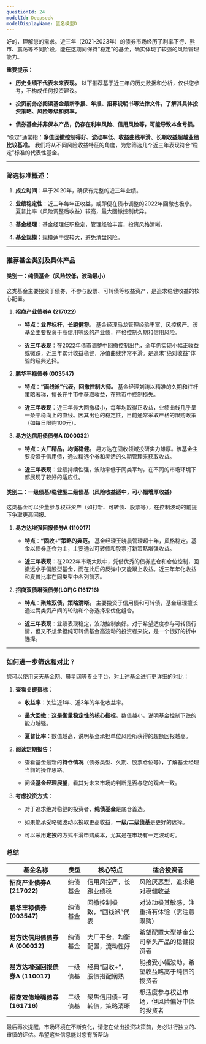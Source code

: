 ```yaml
---
questionId: 24
modelId: Deepseek
modelDisplayName: 匿名模型D
---
```

好的，理解您的需求。近三年（2021-2023年）的债券市场经历了利率下行、熊市、震荡等不同阶段，能在这期间保持“稳定”的基金，确实体现了较强的风险管理能力。

**重要提示：**

- **历史业绩不代表未来表现。** 以下推荐基于近三年的历史数据和分析，仅供您参考，不构成任何投资建议。
    
- **投资前务必阅读基金最新季报、年报、招募说明书等法律文件，了解其具体投资策略、风险等级和费率。**
    
- **债券基金并非保本产品，仍存在利率风险、信用风险等，可能导致本金亏损。**
    

“稳定”通常指：**净值回撤控制得好、波动率低、收益曲线平滑、长期收益超越业绩比较基准。** 我们将从不同风险收益特征的角度，为您筛选几个近三年表现符合“稳定”标准的代表性基金。

---

### 筛选标准概述：

1. **成立时间**：早于2020年，确保有完整的近三年业绩。
    
2. **业绩稳定性**：近三年每年正收益，或即便在债市调整的2022年回撤也极小。夏普比率（风险调整后收益）较高，最大回撤控制优异。
    
3. **基金经理**：基金经理任职稳定，管理经验丰富，投资风格清晰。
    
4. **基金规模**：规模适中或较大，避免清盘风险。
    

---

### 推荐基金类别及具体产品

#### 类别一：纯债基金（风险较低，波动最小）

这类基金主要投资于债券，不参与股票、可转债等权益资产，是追求稳健收益的核心配置。

1. **招商产业债券A (217022)**
    
    - **特点**：**业界标杆，长跑健将。** 基金经理马龙管理经验丰富，风控极严。该基金主要投资于高信用等级的产业债，严格控制久期和信用风险。
        
    - **近三年表现**：在2022年债市调整中回撤控制出色，全年仍实现小幅正收益或微跌，近三年累计收益稳健，净值曲线非常平滑。是追求“绝对收益”体验的经典选择。
        
2. **鹏华丰禄债券 (003547)**
    
    - **特点**：**“画线派”代表，回撤控制大师。** 基金经理刘涛以精准的久期和杠杆策略著称，擅长在牛市中获取收益，在熊市中控制损失。
        
    - **近三年表现**：近三年最大回撤极小，每年均取得正收益，业绩曲线几乎呈一条平稳向上的直线。因其出色的稳定性，目前通常采取严格的限购政策（如每日限购100元）。
        
3. **易方达信用债债券A (000032)**
    
    - **特点**：**大厂精品，均衡稳健。** 易方达在固收领域投研实力雄厚。该基金主要投资于信用债，通过精选个券和灵活的久期管理来获取收益。
        
    - **近三年表现**：业绩持续性强，波动率低于同类平均，在不同的市场环境下都展现了较好的适应性。
        

#### 类别二：一级债基/稳健型二级债基（风险收益适中，可小幅增厚收益）

这类基金可以少量参与权益资产（如打新、可转债、股票等），在控制波动的前提下争取更高回报。

1. **易方达增强回报债券A (110017)**
    
    - **特点**：**“固收+”策略的典范。** 基金经理王晓晨管理超十年，风格稳定。基金以债券底仓为主，主要通过可转债和股票打新策略增强收益。
        
    - **近三年表现**：在2022年市场大跌中，凭借优秀的债券底仓和仓位控制，回撤远小于偏股型基金，而在此后的反弹中又能跟上收益。近三年年化收益和夏普比率在同类型中名列前茅。
        
2. **招商双债增强债券(LOF)C (161716)**
    
    - **特点**：**聚焦双债，策略清晰。** 主要投资于信用债和可转债，基金经理擅长通过两类资产间的轮动和个券选择来优化组合。
        
    - **近三年表现**：业绩表现稳定，波动控制良好。对于希望适度参与可转债行情，但又不想承担纯可转债基金高波动的投资者来说，是一个很好的折中选择。
        

---

### 如何进一步筛选和对比？

您可以使用天天基金网、晨星网等专业平台，对上述基金进行更详细的对比：

1. **查看关键指标**：
    
    - **收益率**：关注近1年、近3年的年化收益率。
        
    - **最大回撤**：**这是衡量稳定性的核心指标**。数值越小，说明基金控制下跌的能力越强。
        
    - **夏普比率**：数值越高，说明基金承担单位风险所获得的超额回报越高。
        
2. **阅读定期报告**：
    
    - 查看基金最新的**持仓情况**（债券类型、久期、股票仓位等），了解基金经理当前的操作思路。
        
    - 阅读**基金经理展望**，看其对未来市场的判断是否与您的观点一致。
        
3. **考虑投资方式**：
    
    - 对于追求绝对稳健的投资者，**纯债基金**是底仓首选。
        
    - 如果能承受略微波动以换取更高收益，**一级/二级债基**是更好的选择。
        
    - 可以采用**定投**的方式平滑申购成本，尤其是在市场有一定波动时。
        

### 总结

|基金名称|类型|核心特点|适合投资者|
|---|---|---|---|
|**招商产业债券A (217022)**|纯债基金|信用风控严，长跑业绩稳|风险厌恶型，追求绝对稳健收益|
|**鹏华丰禄债券 (003547)**|纯债基金|回撤控制极致，“画线派”代表|对波动极其敏感，注重持有体验（需注意限购）|
|**易方达信用债债券A (000032)**|纯债基金|大厂平台，均衡配置，流动性好|希望配置大型基金公司拳头产品的稳健投资者|
|**易方达增强回报债券A (110017)**|一级债基|经典“固收+”，股债搭配娴熟|能接受小幅波动，希望收益略高于纯债的投资者|
|**招商双债增强债券 (161716)**|二级债基|聚焦信用债+可转债，策略清晰|想适度参与权益市场，但风险偏好中低的投资者|

最后再次提醒，市场环境在不断变化，请您在做出投资决策前，务必进行独立的、审慎的评估。希望这些信息能对您有所帮助